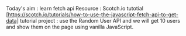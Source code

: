 Today's aim : learn fetch api
Resource : Scotch.io tutotial [https://scotch.io/tutorials/how-to-use-the-javascript-fetch-api-to-get-data]
tutorial project : use the Random User API and we will get 10 users and show them on the page using vanilla JavaScript.
